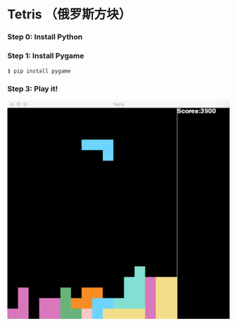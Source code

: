 # Tetris （俄罗斯方块）
### Step 0: Install Python

### Step 1: Install Pygame
```
$ pip install pygame
```

### Step 3: Play it! 

<img src="tetris.png"/>
